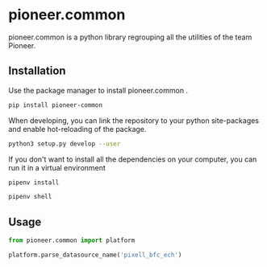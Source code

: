 # pioneer.common

pioneer.common is a python library regrouping all the utilities of the team Pioneer.

## Installation

Use the package manager to install pioneer.common .

```bash
pip install pioneer-common
```

When developing, you can link the repository to your python site-packages and enable hot-reloading of the package.
```bash
python3 setup.py develop --user
```

If you don't want to install all the dependencies on your computer, you can run it in a virtual environment
```bash
pipenv install

pipenv shell
```

## Usage

```python
from pioneer.common import platform

platform.parse_datasource_name('pixell_bfc_ech')
```

